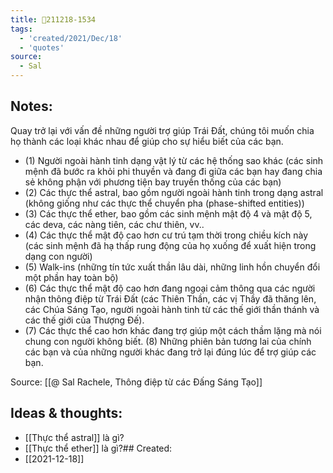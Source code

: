 ```yaml
---
title: 💬211218-1534
tags:
  - 'created/2021/Dec/18'
  - 'quotes'
source:
  - Sal
---
```


## Notes:
Quay trở lại với vấn đề những người trợ giúp Trái Đất, chúng tôi muốn chia họ thành các loại khác nhau để giúp cho sự hiểu biết của các bạn. 

- (1) Người ngoài hành tinh dạng vật lý từ các hệ thống sao khác (các sinh mệnh đã bước ra khỏi phi thuyền và đang đi giữa các bạn hay đang chia sẻ không phận với phương tiện bay truyền thống của các bạn)
- (2) Các thực thể astral, bao gồm người ngoài hành tinh trong dạng astral  (không giống như các thực thể chuyển pha (phase-shifted entities))
- (3) Các thực thể ether, bao gồm các sinh mệnh mật độ 4 và mật độ 5, các deva, các nàng tiên, các chư thiên, vv..  
- (4) Các thực thể mật độ cao hơn cư trú tạm thời trong chiều kích này (các sinh mệnh đã hạ thấp rung động của họ xuống để xuất hiện trong dạng con người)  
- (5) Walk-ins (những tín tức xuất thần lâu dài, những linh hồn chuyển đổi một phần hay toàn bộ)  
- (6) Các thực thể mật độ cao hơn đang ngoại cảm thông qua các người nhận thông điệp từ Trái Đất (các Thiên Thần, các vị Thầy đã thăng lên, các Chúa Sáng Tạo, người ngoài hành tinh từ các thế giới thần thánh và các thế giới của Thượng Đế).  
- (7) Các thực thể cao hơn khác đang trợ giúp một cách thầm lặng mà nói chung con người không biết.  (8) Những phiên bản tương lai của chính các bạn và của những người khác đang trở lại đúng lúc để trợ giúp các bạn.

Source: [[@ Sal Rachele, Thông điệp từ các Đấng Sáng Tạo]]

## Ideas & thoughts:
- [[Thực thể astral]] là gì?
- [[Thực thể ether]] là gì?## Created:
- [[2021-12-18]]
